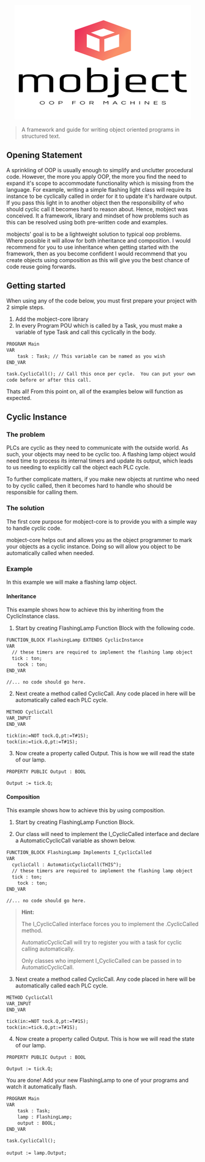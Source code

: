 <p align="center">
  <img width="460" height="300" src="./images/logo.svg">
</p>

>A framework and guide for writing object oriented programs in structured text. 

## Opening Statement
A sprinkling of OOP is usually enough to simplify and unclutter procedural code.  However, the more you apply OOP, the more you find the need to expand it's scope to accommodate functionality which is missing from the language.  For example, writing a simple flashing light class will require its instance to be cyclically called in order for it to update it's hardware output.  If you pass this light in to another object then the responsibility of who should cyclic call it becomes hard to reason about.  Hence, mobject was conceived.  It a framework, library and mindset of how problems such as this can be resolved using both pre-written code and examples. 

mobjects' goal is to be a lightweight solution to typical oop problems.  Where possible it will allow for both inheritance and composition.  I would recommend for you to use inheritance when getting started with the framework, then as you become confident I would recommend that you create objects using composition as this will give you the best chance of code reuse going forwards. 

## Getting started

When using any of the code below, you must first prepare your project with 2 simple steps.  

1. Add the mobject-core library
2. In every Program POU which is called by a Task, you must make a variable of type Task and call this cyclically in the body.  

```declaration
PROGRAM Main
VAR
    task : Task; // This variable can be named as you wish
END_VAR
```
```body
task.CyclicCall(); // Call this once per cycle.  You can put your own code before or after this call.
```

Thats all! From this point on, all of the examples below will function as expected.

## Cyclic Instance

### The problem

PLCs are cyclic as they need to communicate with the outside world.  As such, your objects may need to be cyclic too.  A flashing lamp object would need time to process its internal timers and update its output, which leads to us needing to explicitly call the object each PLC cycle.  

To further complicate matters, if you make new objects at runtime who need to by cyclic called, then it becomes hard to handle who should be responsible for calling them. 

### The solution
The first core purpose for mobject-core is to provide you with a simple way to handle cyclic code.  

mobject-core helps out and allows you as the object programmer to mark your objects as a cyclic instance.  Doing so will allow you object to be automatically called when needed.  

### Example
In this example we will make a flashing lamp object.  
<!-- tabs:start -->

#### **Inheritance**

This example shows how to achieve this by inheriting from the CyclicInstance class.

1. Start by creating FlashingLamp Function Block with the following code.

```declaration
FUNCTION_BLOCK FlashingLamp EXTENDS CyclicInstance
VAR
  // these timers are required to implement the flashing lamp object
  tick : ton;
	tock : ton;
END_VAR
```
```body
//... no code should go here.
```

2. Next create a method called CyclicCall.  Any code placed in here will be automatically called each PLC cycle.  

```declaration
METHOD CyclicCall
VAR_INPUT
END_VAR
```
```body
tick(in:=NOT tock.Q,pt:=T#1S);
tock(in:=tick.Q,pt:=T#1S);
```

3. Now create a property called Output.  This is how we will read the state of our lamp.

```declaration
PROPERTY PUBLIC Output : BOOL
```
```body
Output := tick.Q;
```

#### **Composition**

This example shows how to achieve this by using composition.

1. Start by creating FlashingLamp Function Block. 

2. Our class will need to implement the I_CyclicCalled interface and declare a AutomaticCyclicCall variable as shown below.

```declaration
FUNCTION_BLOCK FlashingLamp Implements I_CyclicCalled
VAR
  cyclicCall : AutomaticCyclicCall(THIS^);
  // these timers are required to implement the flashing lamp object
  tick : ton;
	tock : ton;
END_VAR
```
```body
//... no code should go here.
```

> **Hint:** 
>
> The I_CyclicCalled interface forces you to implement the .CyclicCalled method.
>
> AutomaticCyclicCall will try to register you with a task for cyclic calling automatically. 
>
> Only classes who implement I_CyclicCalled can be passed in to AutomaticCyclicCall. 

3. Next create a method called CyclicCall.  Any code placed in here will be automatically called each PLC cycle.  

```declaration
METHOD CyclicCall
VAR_INPUT
END_VAR
```
```body
tick(in:=NOT tock.Q,pt:=T#1S);
tock(in:=tick.Q,pt:=T#1S);
```

4. Now create a property called Output.  This is how we will read the state of our lamp.

```declaration
PROPERTY PUBLIC Output : BOOL
```
```body
Output := tick.Q;
```

<!-- tabs:end -->

You are done! Add your new FlashingLamp to one of your programs and watch it automatically flash.
```declaration
PROGRAM Main
VAR
	task : Task;
	lamp : FlashingLamp;
	output : BOOL;
END_VAR
```
```body
task.CyclicCall();

output := lamp.Output;
```

